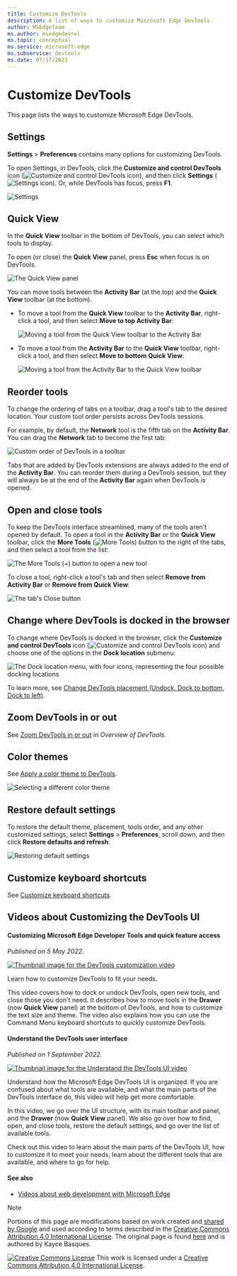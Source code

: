 ```yaml
---
title: Customize DevTools
description: A list of ways to customize Microsoft Edge DevTools.
author: MSEdgeTeam
ms.author: msedgedevrel
ms.topic: conceptual
ms.service: microsoft-edge
ms.subservice: devtools
ms.date: 07/17/2023
---
```

<!-- Copyright Kayce Basques

   Licensed under the Apache License, Version 2.0 (the "License");
   you may not use this file except in compliance with the License.
   You may obtain a copy of the License at

       https://www.apache.org/licenses/LICENSE-2.0

   Unless required by applicable law or agreed to in writing, software
   distributed under the License is distributed on an "AS IS" BASIS,
   WITHOUT WARRANTIES OR CONDITIONS OF ANY KIND, either express or implied.
   See the License for the specific language governing permissions and
   limitations under the License.  -->
# Customize DevTools

This page lists the ways to customize Microsoft Edge DevTools.


<!-- ====================================================================== -->
## Settings

**Settings** > **Preferences** contains many options for customizing DevTools.

To open Settings, in DevTools, click the **Customize and control DevTools** icon (![Customize and control DevTools icon](./index-images/customize-icon.png)), and then click **Settings** (![Settings icon](./index-images/settings-icon.png)).  Or, while DevTools has focus, press **F1**.

![Settings](./index-images/settings-preferences.png)


<!-- ====================================================================== -->
## Quick View

In the **Quick View** toolbar in the bottom of DevTools, you can select which tools to display.

To open (or close) the **Quick View** panel, press **Esc** when focus is on DevTools.

![The Quick View panel](./index-images/quick-view.png)

You can move tools between the **Activity Bar** (at the top) and the **Quick View** toolbar (at the bottom).

*  To move a tool from the **Quick View** toolbar to the **Activity Bar**, right-click a tool, and then select **Move to top Activity Bar**:

   ![Moving a tool from the Quick View toolbar to the Activity Bar](./index-images/move-from-quick-view.png)

*  To move a tool from the **Activity Bar** to the **Quick View** toolbar, right-click a tool, and then select **Move to bottom Quick View**:

   ![Moving a tool from the Activity Bar to the Quick View toolbar](./index-images/move-to-quick-view.png)


<!-- ====================================================================== -->
## Reorder tools

To change the ordering of tabs on a toolbar, drag a tool's tab to the desired location.  Your custom tool order persists across DevTools sessions.

For example, by default, the **Network** tool is the fifth tab on the **Activity Bar**.  You can drag the **Network** tab to become the first tab:

![Custom order of DevTools in a toolbar](./index-images/network-first-position.png)

Tabs that are added by DevTools extensions are always added to the end of the **Activity Bar**.  You can reorder them during a DevTools session, but they will always be at the end of the **Activity Bar** again when DevTools is opened.


<!-- ====================================================================== -->
## Open and close tools

To keep the DevTools interface streamlined, many of the tools aren't opened by default.  To open a tool in the **Activity Bar** or the **Quick View** toolbar, click the **More Tools** (![More Tools](./index-images/open-tab-icon.png)) button to the right of the tabs, and then select a tool from the list:

![The More Tools (+) button to open a new tool](./index-images/open-tool-in-activity-bar.png)

To close a tool, right-click a tool's tab and then select **Remove from Activity Bar** or **Remove from Quick View**:

![The tab's Close button](./index-images/close-tool-in-activity-bar.png)


<!-- ====================================================================== -->
## Change where DevTools is docked in the browser

To change where DevTools is docked in the browser, click the **Customize and control DevTools** icon (![Customize and control DevTools icon](./index-images/customize-icon.png)) and choose one of the options in the **Dock location** submenu:

![The Dock location menu, with four icons, representing the four possible docking locations](./index-images/dock-side.png)

To learn more, see [Change DevTools placement (Undock, Dock to bottom, Dock to left)](placement.md).


<!-- ====================================================================== -->
## Zoom DevTools in or out

See [Zoom DevTools in or out](../overview.md#zoom-devtools-in-or-out) in _Overview of DevTools_.


<!-- ====================================================================== -->
## Color themes

See [Apply a color theme to DevTools](theme.md).

![Selecting a different color theme](./index-images/theme-setting.png)


<!-- ====================================================================== -->
## Restore default settings

To restore the default theme, placement, tools order, and any other customized settings, select **Settings** > **Preferences**, scroll down, and then click **Restore defaults and refresh**:

![Restoring default settings](./index-images/restore-default-settings.png)


<!-- ====================================================================== -->
## Customize keyboard shortcuts

See [Customize keyboard shortcuts](../customize/shortcuts.md).


<!-- ====================================================================== -->
## Videos about Customizing the DevTools UI


<!-- ------------------------------ -->
#### Customizing Microsoft Edge Developer Tools and quick feature access

_Published on 5 May 2022._

[![Thumbnail image for the DevTools customization video](./index-images/customize-devtools.png)](https://www.youtube.com/watch?v=ypRzEBYNptQ)

Learn how to customize DevTools to fit your needs.

This video covers how to dock or undock DevTools, open new tools, and close those you don't need. It describes how to move tools in the **Drawer** (now **Quick View** panel) at the bottom of DevTools, and how to customize the text size and theme. The video also explains how you can use the Command Menu keyboard shortcuts to quickly customize DevTools.


<!-- ------------------------------ -->
#### Understand the DevTools user interface

_Published on 1 September 2022._

[![Thumbnail image for the Understand the DevTools UI video](./index-images/learn-devtools-ui.png)](https://www.youtube.com/watch?v=ayemJLeE55c)

Understand how the Microsoft Edge DevTools UI is organized. If you are confused about what tools are available, and what the main parts of the DevTools interface do, this video will help get more comfortable.

In this video, we go over the UI structure, with its main toolbar and panel, and the **Drawer** (now **Quick View** panel). We also go over how to find, open, and close tools, restore the default settings, and go over the list of available tools.

<!-- additional text, from Welcome panel, which includes 'customize': -->

Check out this video to learn about the main parts of the DevTools UI, how to customize it to meet your needs, learn about the different tools that are available, and where to go for help.


<!-- ------------------------------ -->
#### See also

* [Videos about web development with Microsoft Edge](../../dev-videos/index.md)


<!-- ====================================================================== -->
> [!NOTE]
> Portions of this page are modifications based on work created and [shared by Google](https://developers.google.com/terms/site-policies) and used according to terms described in the [Creative Commons Attribution 4.0 International License](https://creativecommons.org/licenses/by/4.0).
> The original page is found [here](https://developer.chrome.com/docs/devtools/customize/) and is authored by Kayce Basques.

[![Creative Commons License](../../media/cc-logo/88x31.png)](https://creativecommons.org/licenses/by/4.0)
This work is licensed under a [Creative Commons Attribution 4.0 International License](https://creativecommons.org/licenses/by/4.0).
